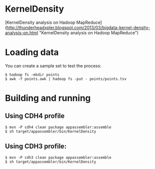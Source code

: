 KernelDensity
=============

[KernelDensity analysis on Hadoop MapReduce] (http://thunderheadxpler.blogspot.com/2013/03/bigdata-kernel-density-analysis-on.html "KernelDensity analysis on Hadoop MapReduce")

# Loading data

You can create a sample set to test the process:

    $ hadoop fs -mkdir points
    $ awk -f points.awk | hadoop fs -put - points/points.tsv

# Building and running

## Using CDH4 profile

    $ mvn -P cdh4 clean package appassembler:assemble
    $ sh target/appassembler/bin/KernelDensity


## Using CDH3 profile:

    $ mvn -P cdh3 clean package appassembler:assemble
    $ sh target/appassembler/bin/KernelDensity
